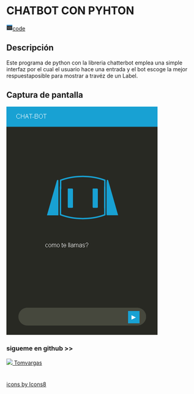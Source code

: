 # CHATBOT CON PYHTON

<a href="https://tomvargas.github.io/CHATBOT/"><svg xmlns="http://www.w3.org/2000/svg" x="0px" y="0px" width="16" height="16" viewBox="0 0 172 172" style=" fill:#000000;"><g fill="none" fill-rule="nonzero" stroke="none" stroke-width="1" stroke-linecap="butt" stroke-linejoin="miter" stroke-miterlimit="10" stroke-dasharray="" stroke-dashoffset="0" font-family="none" font-weight="none" font-size="none" text-anchor="none" style="mix-blend-mode: normal"><path d="M0,172v-172h172v172z" fill="none"></path><g><path d="M9.675,13.975h152.65v144.05h-152.65z" fill="#333333"></path><path d="M161.25,15.05v141.9h-150.5v-141.9h150.5M163.4,12.9h-154.8v146.2h154.8v-146.2z" fill="#3498db"></path><path d="M8.6,12.9h154.8v25.8h-154.8z" fill="#3498db"></path><path d="M73.22484,122.87812l21.51671,-58.06132l4.03204,1.49422l-21.51671,58.06132z" fill="#ffffff"></path><path d="M59.985,116.96l-25.585,-22.36l25.585,-22.36l2.795,3.225l-21.93,19.135l21.93,19.135zM112.23,117.175l-2.795,-3.225l21.715,-19.135l-21.715,-19.35l2.795,-3.225l25.37,22.575z" fill="#ffffff"></path></g></g></svg>code</a>

## Descripción
Este programa de python con la libreria chatterbot emplea una simple interfaz por el cual el usuario hace  una entrada y el bot escoge la mejor respuestaposible para mostrar a travéz de un Label.

## Captura de pantalla

<img src="screenshot/main.png" />


### sigueme en github >> 

<a href="https://github.com/Tomvargas">
  <img src="https://img.icons8.com/color/48/000000/github--v1.png"/>
  Tomvargas</a>

#

<a href="https://icons8.com/icon/63777/github">icons by Icons8</a>
